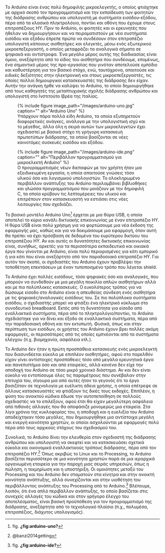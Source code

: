 Το Arduino είναι ένας πολύ δημοφιλής μικροελεγκτής, ο οποίος φτιάχτηκε
με αρχικό σκοπό τον προγραμματισμό και την εκπαίδευση των φοιτητών της
διάδρασης ανθρώπου και υπολογιστή με συστήματα εισόδου-εξόδου, πέρα από
τα κλασικά πληκτρολόγιο, ποντίκι και οθόνη που έχουμε στους
επιτραπέζιους ΗΥ. Πριν το Arduino, οι φοιτητές και οι ερευνητές που
ήθελαν να δημιουργήσουν και να πειραματιστούν με νέα συστήματα εισόδου
και εξόδου έπρεπε πρώτα να συνδέσουν στον επιτραπέζιο υπολογιστή
κάποιους αισθητήρες και ελεγκτές, μέσω ενός εξωτερικού μικροεπεξεργαστή,
ο οποίος μεταφράζει τα αναλογικά σήματα σε ψηφιακά και αντίστροφα. Ένα
μεγάλο μέρος αυτής της διαδικασίας είναι όμοιο, ανεξάρτητα από το είδος
του αισθητήρα που συνδέουμε, επομένως, ένα σημαντικό μέρος της
προ-εργασίας που γινόταν αποτελούσε εμπόδιο και καθυστέρηση για τον
βασικό στόχο, ενώ, ταυτόχρονα, απαιτούσε και ειδικές δεξιότητες στην
ηλεκτρονική και στους μικροεπεξεργαστές, τις οποίες πολλοί δημιουργικοί
κατασκευαστές της διάδρασης δεν είχαν. Αυτήν την ανάγκη ήρθε να καλύψει
το Arduino, το οποίο δημιουργήθηκε από τους καθηγητές της μεταπτυχιακής
σχολής διάδρασης ανθρώπου και υπολογιστή στο Ινστιτούτο Ιβρέα της
Ιταλίας.

<figure id="fig:arduino-uno">
{% include figure image_path="/images/arduino-uno.jpg" caption=""
alt="Arduino Uno" %}
<figcaption>
Υπάρχουν πάρα πολλά είδη Arduino, τα οποία εξυπηρετούν διαφορετικές
ανάγκες, ανάλογα με την υπολογιστική ισχύ και το μέγεθος, άλλα όλη η
σειρά αυτών των μικροελεγκτών έχει σχεδιαστεί με βασικό στόχο τη γρήγορη
κατασκευή πρωτοτύπων διάδρασης, τα οποία βασίζονται σε νέες καινοτόμες
συσκευές εισόδου και εξόδου.
</figcaption>
</figure>
<figure id="fig:arduino-ide">
{% include figure image_path="/images/arduino-ide.png" caption=""
alt="Περιβάλλον προγραμματισμού για μικροελεκτή Arduino" %}
<figcaption>
Ο προγραμματισμός νέων διεπαφών με τον χρήστη ήταν μια εξειδικευμένη
εργασία, η οποία απαιτούσε γνώσεις τόσο υλικού όσο και λογισμικού
υπολογιστών. Το ολοκληρωμένο περιβάλλον ανάπτυξης του Arduino
περιλαμβάνει βιβλιοθήκες και γλώσσα προγραμματισμού που μοιάζουν με την
δημοφιλή C, τα οποία κρύβουν τις λεπτομέρειες του υλικού και επιτρέπουν
στον κατασκευαστή να εστιάσει στις νέες λειτουργίες που σχεδιάζει.
</figcaption>
</figure>

Το βασικό μοντέλο Arduino Uno[^1] έρχεται με μια θύρα USB, η οποία
αποτελεί το κύριο κανάλι δικτυακής επικοινωνίας με έναν επιτραπέζιο ΗΥ.
Η θύρα USB είναι πολύ χρήσιμη για να φορτώσουμε μια νέα έκδοση της
εφαρμογής μας, καθώς και για να δοκιμάσουμε μια εφαρμογή, όταν αυτή θα
πρέπει να έχει πρόσβαση σε δεδομένα του ευρύτερου δικτύου του
επιτραπέζιου ΗΥ. Αν και αυτές οι δυνατότητες δικτυακής επικοινωνίας
είναι, συνήθως, αρκετές για τα περισσότερα εκπαιδευτικά και οικιακά έργα
που γίνονται με Arduino, είναι πολύ περιορισμένες για κάτι εμπορικό ή
για κάτι που είναι ανεξάρτητο από τον παραδοσιακό επιτραπέζιο ΗΥ. Για
αυτόν τον σκοπό, οι σχεδιαστές του Arduino έχουν προβλέψει την
τοποθέτηση επεκτάσεων με έναν τυποποιημένο τρόπο που λέγεται shield.

Το Arduino έχει πολλές εισόδους, τόσο ψηφιακές όσο και αναλογικές, που
μπορούν να συνδεθούν με μια μεγάλη ποικιλία απλών αισθητήρων αλλά και με
πιο πολύπλοκες κατασκευές. Ο ευκολότερος τρόπος για να δώσουμε είσοδο
στο Arduino είναι η απευθείας σύνδεση ενός αισθητήρα με τις
ψηφιακές/αναλογικές εισόδους του. Σε πιο πολύπλοκα συστήματα εισόδου, ο
σχεδιαστής μπορεί να φτιάξει ένα ηλεκτρικό κύκλωμα στο συνοδευτικό
breadboard. Εκτός από τη δυνατότητα για είσοδο από εναλλακτικά
συστήματα, πέρα από το πληκτρολόγιο/ποντίκι, το Arduino σχεδιάστηκε για
να δίνει και έξοδο σε εναλλακτικά συστήματα, πέρα από την παραδοσιακή
οθόνη και τον εκτυπωτή. Φυσικά, όπως και στην περίπτωση των εισόδων, οι
χρήστες του Arduino έχουν βρει πολλές ακόμη εφαρμογές, οι περισσότερες
από τις οποίες εμπνέονται από τα συστήματα ελέγχου (π.χ. βιομηχανία,
ασφάλεια κτλ.).

Το Arduino δεν ήταν η πρώτη προσπάθεια κατασκευής ενός μικροελεγκτή που
διασυνδέεται εύκολα με επιπλέον αισθητήρες, αφού στο παρελθόν είχαν
γίνει αντίστοιχες προσπάθειες τόσο από μεγάλα ερευνητικά έργα και
πανεπιστήμια όσο και από εταιρείες, αλλά κανένα δεν είχε την αποδοχή του
Arduino σε τόσο μικρό χρονικό διάστημα. Αν και δεν είναι εύκολο να
εντοπίσουμε όλες τις παραμέτρους που συνέβαλαν στην επιτυχία του,
σίγουρα μια από αυτές ήταν το γεγονός ότι το έργο βασιζόταν σε
τεχνολογία με ευέλικτη άδεια χρήσης, η οποία επέτρεψε σε άλλους
κατασκευαστές να φτιάξουν τις δικές τους εκδοχές. Επιπλέον, η φύση του
ανοικτού κώδικα έδωσε την αυτοπεποίθηση σε πολλούς σχεδιαστές να το
επιλέξουν, αφού έτσι θα είχαν μεγαλύτερη ασφάλεια από πιθανές αλλαγές
που θα αποφάσιζε μονομερώς μια εταιρεία. Στα λίγα χρόνια της κυκλοφορίας
του, η αποδοχή και η ευελιξία του Arduino αποδείχτηκαν τόσο μεγάλες, που
δημιουργήθηκε μια αντίστοιχα μεγάλη και ενεργή κοινότητα χρηστών, οι
οποίοι ασχολούνται με εφαρμογές πολύ πέρα από τους αρχικούς στόχους του
σχεδιασμού του.

Συνολικά, το Arduino δίνει την ελευθερία στον σχεδιαστή της διάδρασης
ανθρώπου και υπολογιστή να σκεφτεί και να κατασκευάσει σχετικά εύκολα
και οικονομικά εναλλακτικούς τρόπους διάδρασης, πέρα από τον επιτραπέζιο
ΗΥ.[^2] Όπως ακριβώς το Linux και το Processing, το Arduino βασίζεται
περισσότερο σε μια κοινότητα χρηστών παρά σε μια ιεραρχικά οργανωμένη
εταιρεία για την παροχή μιας σειράς υπηρεσιών, όπως η πώληση, η
τεκμηρίωση και η υποστήριξη. Οι ομοιότητες μεταξύ του Processing και του
Arduino δεν σταματούν στα κίνητρα και στην ανοικτή κοινότητα ανάπτυξης,
αλλά συνεχίζονται και στην υιοθέτηση του περιβάλλοντος ανάπτυξης του
Processing από το Arduino.[^3] Βλέπουμε, λοιπόν, ότι ένα απλό περιβάλλον
ανάπτυξης, το οποίο βασίζεται στις συνεχείς αλλαγές του κώδικα και στον
γρήγορο έλεγχο του αποτελέσματος, είναι βασική προϋπόθεση για τον
προγραμματισμό της διάδρασης, ανεξάρτητα από το τεχνολογικό πλαίσιο
(π.χ., πολυμέσα, επιτραπέζιος, διάχυτος υπολογισμός).

[^1]: fig. **¿fig:arduino-uno?**

[^2]: @banzi2014getting

[^3]: fig. **¿fig:arduino-ide?**
